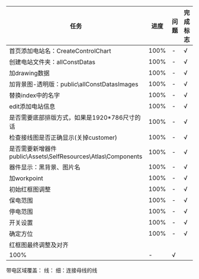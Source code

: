 |任务|进度|问题|完成标志|
|-|-|-|-|
|首页添加电站名：CreateControlChart|100%|-|√
|创建电站文件夹：allConstDatas|100%|-|√
|加drawing数据|100%|-|√
|加背景图-透明版：public\allConstDatasImages|100%|-|√
|替换index中的名字|100%|-|√
|edit添加电站信息|100%|-|√
|是否需要底部排版方式，如果是1920*786尺寸的话|100%|-|√
|检查接线图是否正确显示(关掉customer)|100%|-|√
|是否需要新增器件public\Assets\SelfResources\Atlas\Components|100%|-|√
|器件显示：黑背景、图片名|100%|-|√
|加workpoint|100%|-|√
|初始红框图调整|100%|-|√
|保电范围|100%|-|√
|停电范围|100%|-|√
|开关设置|100%|-|√
|确定方位|100%|-|√
|红框图最终调整及对齐|
100%|-|√


带电区域覆盖：
线：
    细：连接母线的线